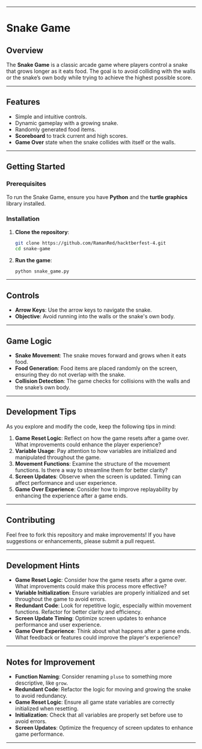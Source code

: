 

---

# Snake Game

## Overview
The **Snake Game** is a classic arcade game where players control a snake that grows longer as it eats food. The goal is to avoid colliding with the walls or the snake’s own body while trying to achieve the highest possible score.

---

## Features
- Simple and intuitive controls.
- Dynamic gameplay with a growing snake.
- Randomly generated food items.
- **Scoreboard** to track current and high scores.
- **Game Over** state when the snake collides with itself or the walls.

---

## Getting Started

### Prerequisites
To run the Snake Game, ensure you have **Python** and the **turtle graphics** library installed.

### Installation
1. **Clone the repository**:

   ```bash
   git clone https://github.com/RamanRed/hacktberfest-4.git
   cd snake-game
   ```

2. **Run the game**:

   ```bash
   python snake_game.py
   ```

---

## Controls
- **Arrow Keys**: Use the arrow keys to navigate the snake.
- **Objective**: Avoid running into the walls or the snake's own body.

---

## Game Logic

- **Snake Movement**: The snake moves forward and grows when it eats food.
- **Food Generation**: Food items are placed randomly on the screen, ensuring they do not overlap with the snake.
- **Collision Detection**: The game checks for collisions with the walls and the snake’s own body.

---

## Development Tips
As you explore and modify the code, keep the following tips in mind:

1. **Game Reset Logic**: Reflect on how the game resets after a game over. What improvements could enhance the player experience?
2. **Variable Usage**: Pay attention to how variables are initialized and manipulated throughout the game.
3. **Movement Functions**: Examine the structure of the movement functions. Is there a way to streamline them for better clarity?
4. **Screen Updates**: Observe when the screen is updated. Timing can affect performance and user experience.
5. **Game Over Experience**: Consider how to improve replayability by enhancing the experience after a game ends.

---

## Contributing
Feel free to fork this repository and make improvements! If you have suggestions or enhancements, please submit a pull request.

---

## Development Hints

- **Game Reset Logic**: Consider how the game resets after a game over. What improvements could make this process more effective?
- **Variable Initialization**: Ensure variables are properly initialized and set throughout the game to avoid errors.
- **Redundant Code**: Look for repetitive logic, especially within movement functions. Refactor for better clarity and efficiency.
- **Screen Update Timing**: Optimize screen updates to enhance performance and user experience.
- **Game Over Experience**: Think about what happens after a game ends. What feedback or features could improve the player's experience?

---

## Notes for Improvement
- **Function Naming**: Consider renaming `pluse` to something more descriptive, like `grow`.
- **Redundant Code**: Refactor the logic for moving and growing the snake to avoid redundancy.
- **Game Reset Logic**: Ensure all game state variables are correctly initialized when resetting.
- **Initialization**: Check that all variables are properly set before use to avoid errors.
- **Screen Updates**: Optimize the frequency of screen updates to enhance game performance.

---

